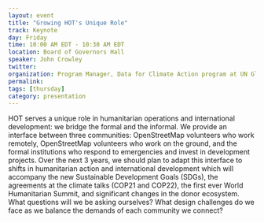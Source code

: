 ```yaml
---
layout: event
title: "Growing HOT's Unique Role"
track: Keynote
day: Friday
time: 10:00 AM EDT - 10:30 AM EDT
location: Board of Governors Hall
speaker: John Crowley
twitter: 
organization: Program Manager, Data for Climate Action program at UN Global Pulse
permalink: 
tags: [thursday]
category: presentation
---
```

HOT serves a unique role in humanitarian operations and international development: we bridge the formal and the informal. We provide an interface between three communities: OpenStreetMap volunteers who work remotely, OpenStreetMap volunteers who work on the ground, and the formal institutions who respond to emergencies and invest in development projects. Over the next 3 years, we should plan to adapt this interface to shifts in humanitarian action and international development which will accompany the new Sustainable Development Goals (SDGs), the agreements at the climate talks (COP21 and COP22), the first ever World Humanitarian Summit, and significant changes in the donor ecosystem. What questions will we be asking ourselves? What design challenges do we face as we balance the demands of each community we connect? 